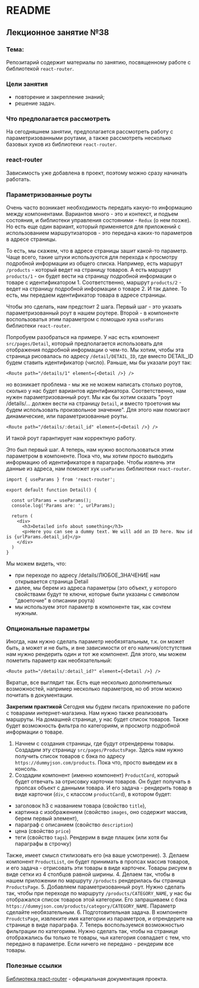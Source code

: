 # README

## Лекционное занятие №38

### Тема:

Репозитарий содержит материалы по занятию, посвященному работе с библиотекой `react-router`.

### Цели занятия
- повторение и закрепление знаний;
- решение задач.

### Что предполагается рассмотреть
На сегодняшнем занятии, предполагается рассмотреть работу с параметризованными роутами, а также рассмотреть несколько базовых хуков из библиотеки `react-router`.

### react-router
Зависимость уже добавлена в проект, поэтому можно сразу начинать работать.

### Параметризованные роуты
Очень часто возникает необходимость передать какую-то информацию между компонентами. Вариантов много - это и контекст, и подъем состояния, и библиотеки управления состояними - `Redux` (о нем позже). Но есть еще один вариант, который применяется для приложений с использованием маршрутизаторов - это передача каких-то параметров в адресе страницы.

То есть, мы скажем, что в адресе страницы зашит какой-то параметр. Чаще всего, такие штуки используются для перехода к просмотру подробной информации из общего списка. Например, есть маршрут `/products` - который ведет на страницу товаров. А есть маршрут `products/1` - он будет вести на страницу подробной информации о товаре с идентификатором 1. Соответственно, маршрут `products/2` - ведет на страницу подробной информации о товаре 2. И так далее. То есть, мы передаем идентификатор товара в адресе страницы.

Чтобы это сделать, нам предстоит 2 шага. Первый шаг - это указать параметризованный роут в нашем роутере. Второй - в компоненте воспользоватья этим параметром с помощью хука `useParams` библиотеки `react-router`.

Попробуем разобраться на примере. У нас есть компонент `src/pages/Detail`, который предполагается использовать для отображения подробной информации о чем-то. Мы хотим, чтобы эта страница рисовалась по адресу `/detail/DETAIL_ID`, где вместо DETAIL_ID будем ставить идентификатор (число). Раньше, мы бы указали роут так:

```
<Route path="/details/1" element={<Detail />} />
```

но возникает проблема - мы же не можем написать столько роутов, сколько у нас будет вариантов идентификатора. Соответственно, нам нужен параметризованный роут. Мы как бы хотим сказать "роут /details/... должен вести на страницу `Detail`, и вместо троеточия мы будем использовать произвольное значение". Для этого нам помогают динамические, или параметризованные роуты.

```
<Route path="/details/:detail_id" element={<Detail />} />
```

И такой роут гарантирует нам корректную работу.

Это был первый шаг. А теперь, нам нужно воспользоваться этим параметром в компоненте. Пока что, мы хотим просто выводить информацию об идентификаторе в параграфе. Чтобы извлечь эти данные из адреса, нам поможет хук `useParams` библиотеки `react-router`.

```
import { useParams } from 'react-router';

export default function Detail() {

  const urlParams = useParams();
  console.log('Params are: ', urlParams);

  return (
    <div>
      <h3>Detailed info about something</h3>
      <p>Here you can see a dummy text. We will add an ID here. Now id is {urlParams.detail_id}</p>
    </div>
  )
}
```

Мы можем видеть, что:
 - при переходе по адресу /details/ЛЮБОЕ_ЗНАЧЕНИЕ нам открывается страница Detail
 - далее, мы берем из адреса параметры (это объект, у которого свойствами будут те ключи, которые были указаны с символом "двоеточие" в описании роута)
 - мы используем этот параметр в компоненте так, как сочтем нужным.

### Опциональные параметры
Иногда, нам нужно сделать параметр необязятальным, т.к. он может быть, а может и не быть, и вне зависимости от его наличия/отстутствия нам нужно рендерить один и тот же компонент. Для этого, мы можем пометить параметр как необязательный:
```
<Route path="/details/:detail_id?" element={<Detail />} />
```

Вкратце, все выглядит так. Есть еще несколько дополнительных возможностей, например несколько параметров, но об этом можно почитать в документации.

**Закрепим практикой**
Сегодня мы будем писать приложение по работе с товарами интернет-магазина. Нам нужно также реализовать маршруты. На домашней странице, у нас будет список товаров. Также будет возможность фильтра по категориям, и просмотр подробной информации о товаре.

1. Начнем с создания страницы, где будут отрендерены товары. Создадим эту страницу `src/pages/ProductsPage`. Здесь нам нужно получить список товаров с бэка по адресу `https://dummyjson.com/products`. Пока что, просто выведем их в консоль.
2. Создадим компонент (именно компонент) `ProductCard`, который будет отвечать за отрисовку карточки товаров. Он будет получать в пропсах объект с данными товара. И его задача - рендерить товар в виде карточки (`div`, с классом `productCard`), в котором будет:
 - заголовок h3 с названием товара (свойство `title`),
 - картинка с изображением (свойство `images`, оно содержит массив, берем первый элемент),
 - параграф с описанием (свойство `description`)
 - цена (свойство `price`)
 - теги (свойство `tags`). Рендерим в виде плашек (или хотя бы параграфы в строчку)

Также, имеет смысл стилизовать его (на ваше усмотрение).
3. Делаем компонент `ProductList`, он будет принимать в пропсах массив товаров, и его задача - отрисовать эти товары в виде карточек. Товары рисуем в виде сетки из 4 столбцов равной ширины.
4. Делаем так, чтобы в нашем приложении по маршруту `/products` рендерилась бы страница `ProductsPage`.
5. Добавляем параметризованный роут. Нужно сделать так, чтобы при переходе по маршруту `/products/CATEGORY_NAME`, у нас бы отображался список товаров этой категории. Его запрашиваем с бэка `https://dummyjson.com/products/category/CATEGORY_NAME`. Параметр сделайте необязательным.
6. Подготовительная задача. В компоненте `ProudctsPage`, извлеките имя категории из параметров, и отрендерите на странице в виде параграфа.
7. Теперь воспользуемся возможностью фильтрации по категориям. Нужно сделать так, чтобы на странице отображались бы только те товары, чья категория совпадает с тем, что передано в параметре. Если ничего не передано - рендерим все товары.

### Полезные ссылки
[Библиотека react-router](https://reactrouter.com/start/library/routing) - официальная документация проекта.